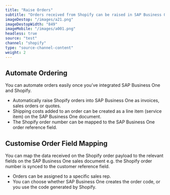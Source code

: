 ```yaml
---
title: "Raise Orders"
subtitle: "Orders received from Shopify can be raised in SAP Business One as an invoice, sales order or quote."
imageDestop: "/images/a21.png"
imageDestopWidth: "849"
imageMobile: "/images/a001.png"
headless: true
source: "test"
channel: "shopify"
type: "source-channel-content"
weight: 2
---
```


## Automate Ordering
You can automate orders easily once you’ve integrated SAP Business One and Shopify.

- Automatically raise Shopify orders into SAP Business One as invoices, sales orders or quotes. 
- Shipping costs added to an order can be created as a line item (service item) on the SAP Business One document. 
- The Shopify order number can be mapped to the SAP Business One order reference field.

## Customise Order Field Mapping
You can map the data received on the Shopify order payload to the relevant fields on the SAP Business One sales document e.g. the Shopify order number is synced to the customer reference field. 

- Orders can be assigned to a specific sales rep.
- You can choose whether SAP Business One creates the order code, or you use the code generated by Shopify.